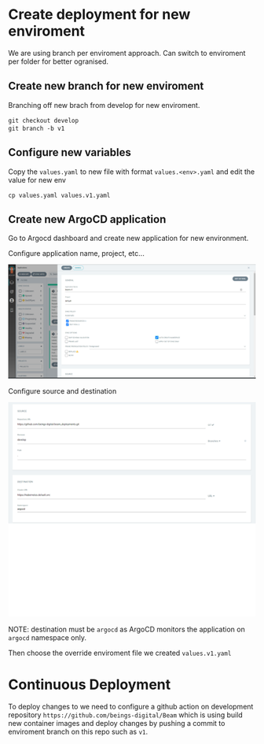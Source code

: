 # Create deployment for new enviroment

We are using branch per enviroment approach. Can switch to enviroment per folder for better ogranised.

## Create new branch for new enviroment

Branching off new brach from develop for new enviroment.

```
git checkout develop
git branch -b v1
```

## Configure new variables

Copy the `values.yaml` to new file with format `values.<env>.yaml` and edit the value for new env

```
cp values.yaml values.v1.yaml
```

## Create new ArgoCD application

Go to Argocd dashboard and create new application for new environment.

Configure application name, project, etc...

![](images/create_application.png)

Configure source and destination

![](images/create_application_2.png)

NOTE: destination must be `argocd` as ArgoCD monitors the application on `argocd` namespace only.

Then choose the override enviroment file we created `values.v1.yaml`


# Continuous Deployment

To deploy changes to we need to configure a github action on development repository `https://github.com/beings-digital/Beam` which is using build new container images and deploy changes by pushing a commit to enviroment branch on this repo such as `v1`.
